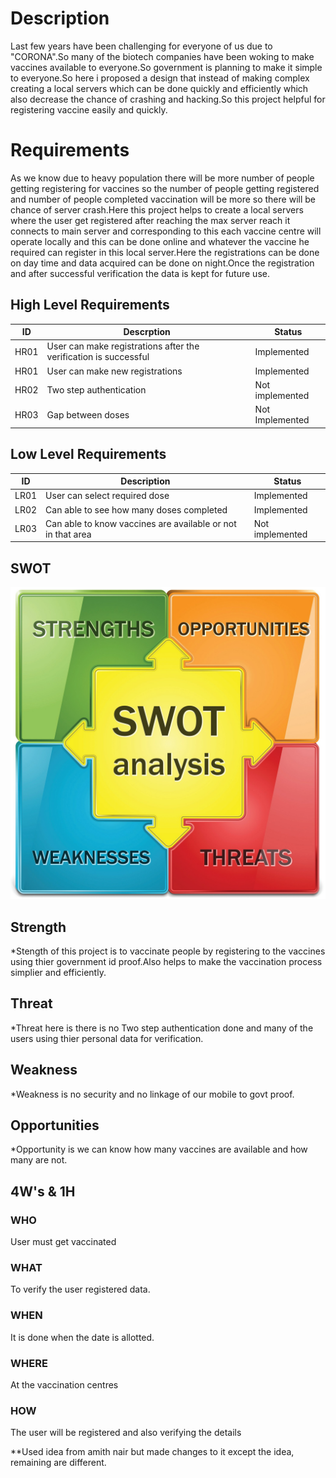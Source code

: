 # Description
Last few years have been challenging for everyone of us due to "CORONA".So many of the biotech companies have been woking to make vaccines available to everyone.So government is planning to make it simple to everyone.So here i proposed a design that instead of making complex creating a local servers which can be done quickly and efficiently which also decrease the chance of crashing and hacking.So this project helpful for registering vaccine easily and quickly.
# Requirements
As we know due to heavy population there will be more number of people getting registering for vaccines so the number of people getting registered and number of people completed vaccination will be more so there will be chance of server crash.Here this project helps to create a local servers where the user get registered after reaching the max server reach it connects to main server and corresponding to this each vaccine centre will operate locally  and this can be done online and whatever the vaccine he required can register in this local server.Here the registrations can be done on day time and data acquired can be done on night.Once the registration and after successful verification the data is kept for future use.


## High Level Requirements
|ID|Descrption|Status|
|--|----------|------|
|HR01|User can make registrations after the verification is successful|Implemented|
|HR01|User can make new registrations|Implemented|
|HR02|Two step authentication|Not implemented|
|HR03|Gap between doses|Not Implemented|

## Low Level Requirements
|ID|Description|Status|
|--|-----------|------|
|LR01|User can select required dose|Implemented|
|LR02|Can able to see how many doses completed|Implemented|
|LR03|Can able to know vaccines are available or not in that area|Not implemented|
## SWOT
![swot analysis](./swot.jpg)
## Strength
*Stength of this project is to vaccinate people by registering to the vaccines using thier government id proof.Also helps to make the vaccination process simplier and efficiently.
## Threat
*Threat here is there is no Two step authentication done and many of the users using thier personal data for verification.
## Weakness
*Weakness is  no security and no linkage of our mobile to govt proof.
## Opportunities
*Opportunity is we can know how many vaccines are available and how many are not.
        
## 4W's & 1H 
### WHO
User must get vaccinated
### WHAT
To verify the user registered data.
### WHEN
It is done when the date is allotted.
### WHERE
At the vaccination centres
### HOW
The user will be registered and also verifying the details



**Used idea from amith nair but made changes to it except the idea, remaining are different.
